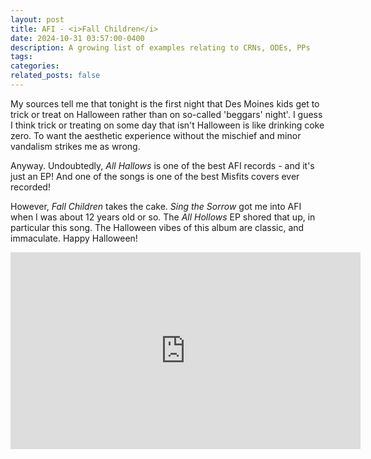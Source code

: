```yaml
---
layout: post
title: AFI - <i>Fall Children</i>
date: 2024-10-31 03:57:00-0400
description: A growing list of examples relating to CRNs, ODEs, PPs
tags: 
categories: 
related_posts: false
---
```


My sources tell me that tonight is the first night that Des Moines kids get to trick or treat on Halloween rather than on so-called 'beggars' night'. I guess I think trick or treating on some day that isn't Halloween is like drinking coke zero. To want the aesthetic experience without the mischief and minor vandalism strikes me as wrong.

Anyway. Undoubtedly, <i> All Hallows </i> is one of the best AFI records - and it's just an EP! And one of the songs is one of the best Misfits covers ever recorded!

However, <i>Fall Children</i> takes the cake. <i> Sing the Sorrow </i> got me into AFI when I was about 12 years old or so. The <i>All Hollows</i> EP shored that up, in particular this song. The Halloween vibes of this album are classic, and immaculate. Happy Halloween! 

<iframe width="560" height="315"
src="https://www.youtube.com/watch?v=ibgIyLR2ZGs" 
frameborder="0" 
allow="accelerometer; autoplay; encrypted-media; gyroscope; picture-in-picture" 
allowfullscreen></iframe>